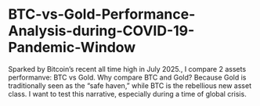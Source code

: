 # BTC-vs-Gold-Performance-Analysis-during-COVID-19-Pandemic-Window
Sparked by Bitcoin’s recent all time high in July 2025., I compare 2 assets performanve: BTC vs Gold. Why compare BTC and Gold?  Because Gold is traditionally seen as the “safe haven,” while BTC is the rebellious new asset class. I want to test this narrative, especially during a time of global crisis. 
